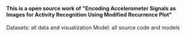 #### This is a open source work of "Encoding Accelerometer Signals as Images for Activity Recognition Using Modified Recurrence Plot"
Datasets: all data and visualization
Model: all source code and models
